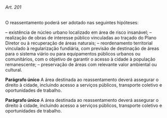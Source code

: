 
###### Art. 201
O reassentamento poderá ser adotado nas seguintes hipóteses:

– existência de núcleo urbano localizado em área de risco insanável;
– realização de obras de interesse público vinculadas ao traçado do Plano Diretor ou à recuperação de áreas naturais;
– reordenamento territorial vinculado à regularização fundiária, com previsão de destinação de áreas para o sistema viário ou para equipamentos públicos urbanos ou comunitários, com o objetivo de garantir o acesso à cidade à população remanescente;
– preservação de áreas com relevante valor ambiental ou cultural.

**Parágrafo único** A área destinada ao reassentamento deverá assegurar o direito à cidade, incluindo acesso a serviços públicos, transporte coletivo e oportunidades de trabalho.

**Parágrafo único** A área destinada ao reassentamento deverá assegurar o direito à cidade, incluindo acesso a serviços públicos, transporte coletivo e oportunidades de trabalho.
